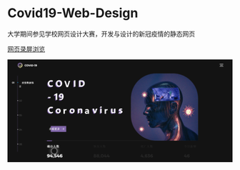 # Covid19-Web-Design
大学期间参见学校网页设计大赛，开发与设计的新冠疫情的静态网页

[网页录屏浏览](https://www.bilibili.com/video/BV1Bf4y1R7gD)


<img src="https://github.com/langyixuan/Covid19-Web-Design/blob/master/images/cover.png" width="600px">
